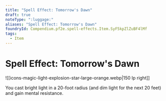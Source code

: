 ```yaml
---
title: "Spell Effect: Tomorrow's Dawn"
draft: true
noteType: ":luggage:"
aliases: "Spell Effect: Tomorrow's Dawn"
foundryId: Compendium.pf2e.spell-effects.Item.SyF5kpZlZuBF4lMf
tags:
  - Item
---
```


# Spell Effect: Tomorrow's Dawn
![[icons-magic-light-explosion-star-large-orange.webp|150 lp right]]

You cast bright light in a 20-foot radius (and dim light for the next 20 feet) and gain mental resistance.
